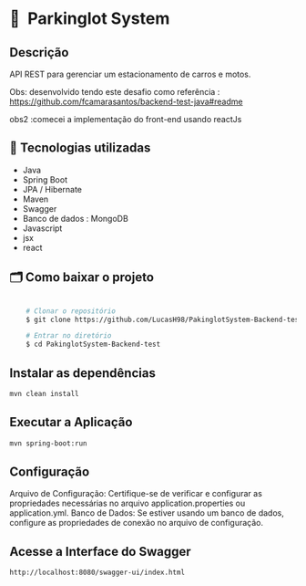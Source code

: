 # 🔖&nbsp; Parkinglot System
## Descrição
API REST para gerenciar um estacionamento de carros e motos.

Obs: desenvolvido tendo este desafio como referência : https://github.com/fcamarasantos/backend-test-java#readme

obs2 :comecei a implementação do front-end usando reactJs

## 🚀  Tecnologias utilizadas
- Java
- Spring Boot
- JPA / Hibernate
- Maven
- Swagger
- Banco de dados : MongoDB
- Javascript
- jsx
- react 

##  🗂 Como baixar o projeto


```bash

    # Clonar o repositório
    $ git clone https://github.com/LucasH98/PakinglotSystem-Backend-test

    # Entrar no diretório
    $ cd PakinglotSystem-Backend-test
```

## Instalar as dependências

```bash
mvn clean install
```
## Executar a Aplicação

```bash
mvn spring-boot:run
```
## Configuração
Arquivo de Configuração:
Certifique-se de verificar e configurar as propriedades necessárias no arquivo application.properties ou application.yml.
Banco de Dados: Se estiver usando um banco de dados, configure as propriedades de conexão no arquivo de configuração.

## Acesse a Interface do Swagger

```bash
http://localhost:8080/swagger-ui/index.html
```






